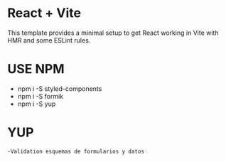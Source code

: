 # React + Vite

This template provides a minimal setup to get React working in Vite with HMR and some ESLint rules.

# USE NPM
 - npm i -S styled-components
 - npm i -S formik
 - npm i -S yup



 # YUP
    -Validation esquemas de formularios y datos
